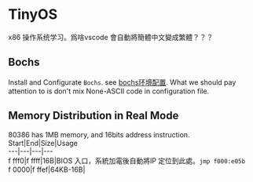 # TinyOS
x86 操作系统学习。爲啥vscode 會自動將簡體中文變成繁體？？？  

## Bochs  
Install and Configurate `Bochs`. see [bochs环境配置](https://zhuanlan.zhihu.com/p/35437842). What we should pay attention to is don't mix None-ASCII code in configuration file.  

## Memory Distribution in Real Mode    

80386 has 1MB memory, and 16bits address instruction.
Start|End|Size|Usage  
---|---|---|---  
f fff0|f ffff|16B|BIOS 入口，系統加電後自動將IP 定位到此處。`jmp f000:e05b`  
f 0000|f ffef|64KB-16B|